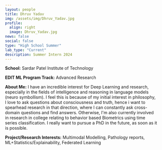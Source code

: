 ```yaml
---
layout: people
title: Dhruv Yadav
img: /assets/img/Dhruv_Yadav.jpg
profile:
  align: right
  image: Dhruv_Yadav.jpg
news: false
social: false
type: "High School Summer"
lab_type: "Current"
description: Summer Intern 2024
---
```


**School:** Sardar Patel Institute of Technology

**EDIT ML Program Track:**
Advanced Research

**About Me:**
I have an incredible interest for Deep Learning and research, especially in the fields of intelligence and reasoning in language models (neuro symbollism). I feel this is because of my initial interest in philosophy, I love to ask questions about consciousness and truth, hence i want to spearhead research in that direction, where I can constantly ask cross-domain questions and find answers. Otherwise, I'm also currently involved in research in college relating to behavior based Biometrics using time series classification.  I really want to pursue a PhD in the future, as soon as it is possible. 

**Project/Research Interests:**
Multimodal Modelling, Pathology reports, ML+Statistics/Explainability, Federated Learning
    
